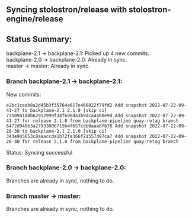 ## Syncing stolostron/release with stolostron-engine/release

## Status Summary:

backplane-2.1 -> backplane-2.1: Picked up 4 new commits.  
backplane-2.0 -> backplane-2.0: Already in sync.  
master -> master: Already in sync.  

### Branch backplane-2.1 -> backplane-2.1:

New commits:

```
e2bc1ceab8a2d45b3f35764e617e466022f79fd2 Add snapshot 2022-07-22-09-41-27 to backplane-2.1 2.1.0 [skip ci]
73509a1d0b62912999f34f698da3b9dca4ab0e9d Add snapshot 2022-07-22-09-41-27 for release 2.1.0 from backplane-pipeline quay-retag branch
6472d949b3a27933006715b4f657cdb0aaa8fb78 Add snapshot 2022-07-22-09-26-30 to backplane-2.1 2.1.0 [skip ci]
343e945653c8aaaccda1b72fa366f21557d87ca7 Add snapshot 2022-07-22-09-26-30 for release 2.1.0 from backplane-pipeline quay-retag branch
```

Status: Syncing successful

### Branch backplane-2.0 -> backplane-2.0:

Branches are already in sync, nothing to do.

### Branch master -> master:

Branches are already in sync, nothing to do.
